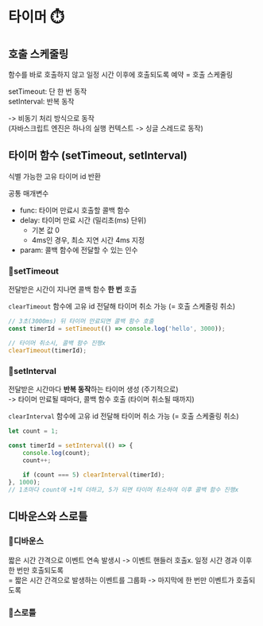 # 타이머 ⏱️ 

## 호출 스케줄링

함수를 바로 호출하지 않고 일정 시간 이후에 호출되도록 예약 = 호출 스케줄링

setTimeout: 단 한 번 동작  
setInterval: 반복 동작

-> 비동기 처리 방식으로 동작  
(자바스크립트 엔진은 하나의 실행 컨텍스트 -> 싱글 스레드로 동작)

## 타이머 함수 (setTimeout, setInterval)

식별 가능한 고유 타이머 id 반환

 공통 매개변수
- func: 타이머 만료시 호출할 콜백 함수
- delay: 타이머 만료 시간 (밀리초(ms) 단위)
    - 기본 값 0
    - 4ms인 경우, 최소 지연 시간 4ms 지정
- param: 콜백 함수에 전달할 수 있는 인수

### 📍setTimeout

전달받은 시간이 지나면 콜백 함수 **한 번** 호출

`clearTimeout` 함수에 고유 id 전달해 타이머 취소 가능 (= 호출 스케줄링 취소)

```javascript
// 3초(3000ms) 뒤 타이머 만료되면 콜백 함수 호출
const timerId = setTimeout(() => console.log('hello', 3000));

// 타이머 취소시, 콜백 함수 진행x
clearTimeout(timerId);
```

### 📍setInterval

전달받은 시간마다 **반복 동작**하는 타이머 생성 (주기적으로)  
-> 타이머 만료될 때마다, 콜백 함수 호출 (타이머 취소될 때까지)

`clearInterval` 함수에 고유 id 전달해 타이머 취소 가능 (= 호출 스케줄링 취소) 

```javascript
let count = 1;

const timerId = setInterval(() => {
    console.log(count);
    count++;
    
    if (count === 5) clearInterval(timerId);
}, 1000);
// 1초마다 count에 +1씩 더하고, 5가 되면 타이머 취소하여 이후 콜백 함수 진행x
```

## 디바운스와 스로틀

### 📍디바운스

짧은 시간 간격으로 이벤트 연속 발생시 -> 이벤트 핸들러 호출x. 일정 시간 경과 이후 한 번만 호출되도록  
= 짧은 시간 간격으로 발생하는 이벤트를 그룹화 -> 마지막에 한 번만 이벤트가 호출되도록

### 📍스로틀
